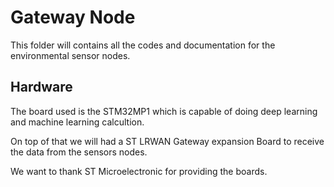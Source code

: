 # Gateway Node

This folder will contains all the codes and documentation for the environmental sensor nodes.

## Hardware

The board used is the STM32MP1 which is capable of doing deep learning and machine learning calcultion.

On top of that we will had a ST LRWAN Gateway expansion Board to receive the data from the sensors nodes.


We want to thank ST Microelectronic for providing the boards.
